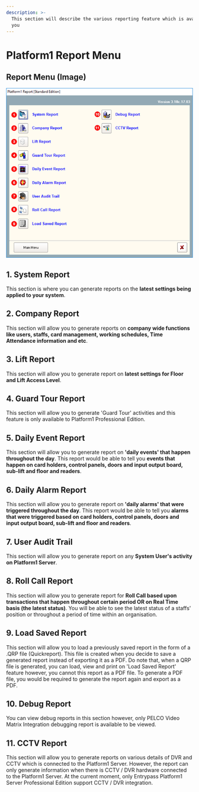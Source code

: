 ```yaml
---
description: >-
  This section will describe the various reporting feature which is available to
  you
---
```


# Platform1 Report Menu

## Report Menu \(Image\)

![](../../.gitbook/assets/untitled2%20%2828%29.png)

## 1. System Report

This section is where you can generate reports on the **latest settings being applied to your system**. 

## 2. Company Report

This section will allow you to generate reports on **company wide functions like users, staffs, card management, working schedules, Time Attendance information and etc**.

## 3. Lift Report

This section will allow you to generate report on **latest settings for Floor and Lift Access Level**.

## 4. Guard Tour Report

This section will allow you to generate 'Guard Tour' activities and this feature is only available to Platform1 Professional Edition.

## 5. Daily Event Report

This section will allow you to generate report on **'daily events' that happen throughout the day**. This report would be able to tell you **events that happen on card holders, control panels, doors and input output board, sub-lift and floor and readers**.

## 6. Daily Alarm Report

This section will allow you to generate report on **'daily alarms' that were triggered throughout the day**. This report would be able to tell you **alarms that were triggered based on card holders, control panels, doors and input output board, sub-lift and floor and readers**.

## 7. User Audit Trail

This section will allow you to generate report on any **System User's activity on Platform1 Server**. 

## 8. Roll Call Report

This section will allow you to generate report for **Roll Call based upon transactions that happen throughout certain period OR on Real Time basis \(the latest status\)**. You will be able to see the latest status of a staffs' position or throughout a period of time within an organisation. 

## 9. Load Saved Report

This section will allow you to load a previously saved report in the form of a .QRP file \(Quickreport\). This file is created when you decide to save a generated report instead of exporting it as a PDF. Do note that, when a QRP file is generated, you can load, view and print on 'Load Saved Report' feature however, you cannot this report as a PDF file. To generate a PDF file, you would be required to generate the report again and export as a PDF. 

## 10. Debug Report

You can view debug reports in this section however, only PELCO Video Matrix Integration debugging report is available to be viewed.

## 11. CCTV Report

This section will allow you to generate reports on various details of DVR and CCTV which is connected to the Platform1 Server. However, the report can only generate information when there is CCTV / DVR hardware connected to the Platform1 Server. At the current moment, only Entrypass Platform1 Server Professional Edition support CCTV / DVR integration. 

